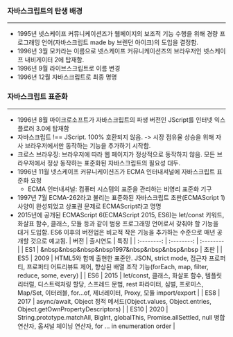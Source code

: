### 자바스크립트의 탄생 배경
---
- 1995년 넷스케이프 커뮤니케이션즈가 웹페이지의 보조적 기능 수행을 위해 경량 프로그래밍 언어(자바스크립트 made by 브렌던 아이크)의 도입을 결정함.
- 1996년 3월 모카라는 이름으로 넷스케이프 커뮤니케이션즈의 브라우저인 넷스케이프 내비게이터 2에 탑재함.
- 1996년 9월 라이브스크립트로 이름 변경
- 1996년 12월 자바스크립트로 최종 명명

### 자바스크립트 표준화
---
- 1996년 8월 마이크로소프트가 자바스크립트의 파생 버전인 JScript를 인터넷 익스플로러 3.0에 탑재함
- 자바스크립트 !== JScript. 100% 호환되지 않음. -> 시장 점유율 상승을 위해 자사 브라우저에서만 동작하는 기능을 추가하기 시작함.
- 크로스 브라우징: 브라우저에 따라 웹 페이지가 정상적으로 동작하지 않음. 모든 브라우저에서 정상 동작하는 표준화된 자바스크립트의 필요성 대두.
- 1996년 11월 넷스케이프 커뮤니케이션즈가 ECMA 인터내셔널에 자바스크립트 표준화 요청
    - ECMA 인터내셔널: 컴퓨터 시스템의 표준을 관리하는 비영리 표준화 기구
- 1997년 7월 ECMA-262라고 불리는 표준화된 자바스크립트 초판(ECMAScript 1) 사양이 완성되었고 상표권 문제로 ECMAScript라고 명명
- 2015년에 공개된 ECMAScript 6(ECMAScript 2015, ES6)는 let/const 키워드, 화살표 함수, 클래스, 모듈 등과 같이 범용 프로그래밍 언어로서 갖춰야 할 기능을 대거 도입함. ES6 이후의 버전업은 비교적 작은 기능을 추가하는 수준으로 매년 공개할 것으로 예고됨.
| 버전 | 출시연도 | 특징 |
| :--------: | :--------: | :-------- |
| ES1 | &nbsp&nbsp&nbsp&nbsp1997&nbsp&nbsp&nbsp&nbsp | 초판 |
| ES5 | 2009 | HTML5와 함께 출현한 표준안. JSON, strict mode, 접근자 프로퍼티, 프로퍼티 어트리뷰트 제어, 향상된 배열 조작 기능(forEach, map, filter, reduce, some, every)  |
| ES6 | 2015 | let/const, 클래스, 화살표 함수, 템플릿 리터럴, 디스트럭처링 할당, 스프레드 문법, rest 파라미터, 심벌, 프로미스, Map/Set, 이터러블, for...of, 제너레이터, Proxy, 모듈 import/export |
| ES8 | 2017 | async/await, Object 정적 메서드(Object.values, Object.entries, Object.getOwnPropertyDescriptors) |
| ES10 | 2020 | String.prototype.matchAll, BigInt, globalThis, Promise.allSettled, null 병합 연산자, 옵셔널 체이닝 연산자, for ... in enumeration order |